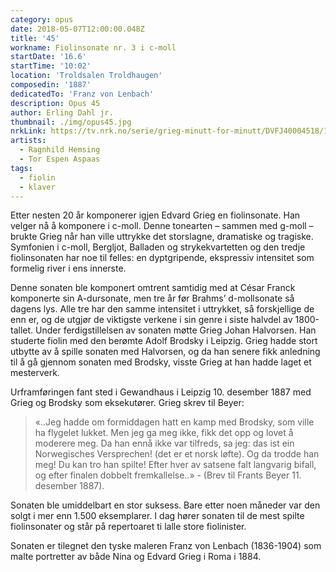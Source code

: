 ```yaml
---
category: opus
date: 2018-05-07T12:00:00.048Z
title: '45'
workname: Fiolinsonate nr. 3 i c-moll
startDate: '16.6'
startTime: '10:02'
location: 'Troldsalen Troldhaugen'
composedin: '1887'
dedicatedTo: 'Franz von Lenbach'
description: Opus 45
author: Erling Dahl jr.
thumbnail: ./img/opus45.jpg
nrkLink: https://tv.nrk.no/serie/grieg-minutt-for-minutt/DVFJ40004518/16-06-2018
artists:
  - Ragnhild Hemsing
  - Tor Espen Aspaas
tags:
  - fiolin
  - klaver
---
```

Etter nesten 20 år komponerer igjen Edvard Grieg en fiolinsonate. Han velger nå å komponere i c-moll. Denne tonearten – sammen med g-moll – brukte Grieg når han ville uttrykke det storslagne, dramatiske og tragiske. Symfonien i c-moll, Bergljot, Balladen og strykekvartetten og den tredje fiolinsonaten har noe til felles: en dyptgripende, ekspressiv intensitet som formelig river i ens innerste.

Denne sonaten ble komponert omtrent samtidig med at César Franck komponerte sin A-dursonate, men tre år før Brahms’ d-mollsonate så dagens lys. Alle tre har den samme intensitet i uttrykket, så forskjellige de enn er, og de utgjør de viktigste verkene i sin genre i siste halvdel av 1800-tallet. Under ferdigstillelsen av sonaten møtte Grieg Johan Halvorsen. Han studerte fiolin med den berømte Adolf Brodsky i Leipzig. Grieg hadde stort utbytte av å spille sonaten med Halvorsen, og da han senere fikk anledning til å gå gjennom sonaten med Brodsky, visste Grieg at han hadde laget et mesterverk.

Urframføringen fant sted i Gewandhaus i Leipzig 10. desember 1887 med Grieg og Brodsky som eksekutører. Grieg skrev til Beyer:

> «..Jeg hadde om formiddagen hatt en kamp med Brodsky, som ville ha flygelet lukket. Men jeg ga meg ikke, fikk det opp og lovet å moderere meg. Da han ennå ikke var tilfreds, sa jeg: das ist ein Norwegisches Versprechen! (det er et norsk løfte). Og da trodde han meg! Du kan tro han spilte! Efter hver av satsene falt langvarig bifall, og efter finalen dobbelt fremkallelse..» - (Brev til Frants Beyer 11. desember 1887).

Sonaten ble umiddelbart en stor suksess. Bare etter noen måneder var den solgt i mer enn 1.500 eksemplarer. I dag hører sonaten til de mest spilte fiolinsonater og står på repertoaret ti lalle store fiolinister.  

Sonaten er tilegnet den tyske maleren Franz von Lenbach (1836-1904) som malte portretter av både Nina og Edvard Grieg i Roma i 1884.  
